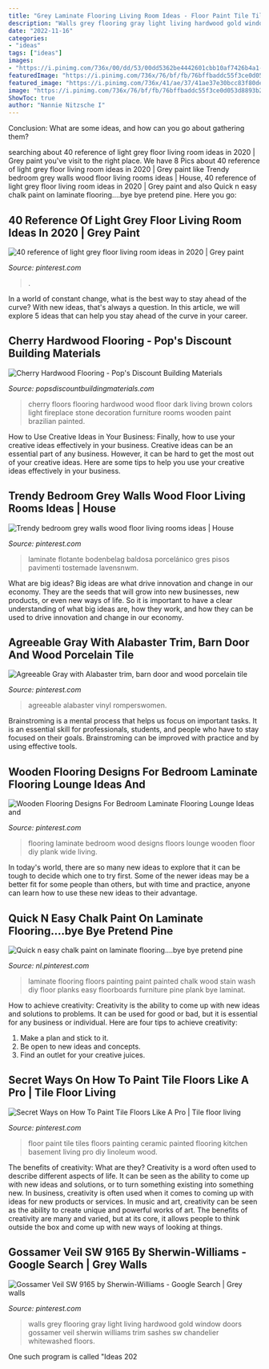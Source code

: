 ```yaml
---
title: "Grey Laminate Flooring Living Room Ideas - Floor Paint Tile Tiles Floors Painting Ceramic Painted Flooring Kitchen Basement Living Pro Diy Linoleum Wood"
description: "Walls grey flooring gray light living hardwood gold window doors gossamer veil sherwin williams trim sashes sw chandelier whitewashed floors"
date: "2022-11-16"
categories:
- "ideas"
tags: ["ideas"]
images:
- "https://i.pinimg.com/736x/00/dd/53/00dd5362be4442601cbb10af7426b4a1--how-to-paint-ceramic-tile-floor-how-to-paint-tiles.jpg"
featuredImage: "https://i.pinimg.com/736x/76/bf/fb/76bffbaddc55f3ce0d053d8893b22daf.jpg"
featured_image: "https://i.pinimg.com/736x/41/ae/37/41ae37e30bcc83f80de91bb2322a669f.jpg"
image: "https://i.pinimg.com/736x/76/bf/fb/76bffbaddc55f3ce0d053d8893b22daf.jpg"
ShowToc: true
author: "Nannie Nitzsche I"
---
```



Conclusion: What are some ideas, and how can you go about gathering them?
 

	

		
searching about 40 reference of light grey floor living room ideas in 2020 | Grey paint you've visit to the right place. We have 8 Pics about 40 reference of light grey floor living room ideas in 2020 | Grey paint like Trendy bedroom grey walls wood floor living rooms ideas | House, 40 reference of light grey floor living room ideas in 2020 | Grey paint and also Quick n easy chalk paint on laminate flooring....bye bye pretend pine. Here you go:
		
    
## 40 Reference Of Light Grey Floor Living Room Ideas In 2020 | Grey Paint

<img loading=lazy src="https://i.pinimg.com/736x/35/f7/60/35f76020e1ce526b62293abe67c51d82.jpg" onerror="this.onerror=null;this.src='https://tse4.mm.bing.net/th?id=OIP.ii-94eoFd9WcV2zohFYEJgHaKt&amp;pid=15.1';" alt="40 reference of light grey floor living room ideas in 2020 | Grey paint">

_Source: pinterest.com_

>. 

	

In a world of constant change, what is the best way to stay ahead of the curve? With new ideas, that's always a question. In this article, we will explore 5 ideas that can help you stay ahead of the curve in your career.

    
## Cherry Hardwood Flooring - Pop&#039;s Discount Building Materials

<img loading=lazy src="https://popsdiscountbuildingmaterials.com/wp-content/uploads/2017/07/Cherry-Hardwood-Floors.jpg" onerror="this.onerror=null;this.src='https://tse4.mm.bing.net/th?id=OIP.BJql4Rizh8Lx0lo4r3zE3gHaFB&amp;pid=15.1';" alt="Cherry Hardwood Flooring - Pop&#039;s Discount Building Materials">

_Source: popsdiscountbuildingmaterials.com_

>cherry floors flooring hardwood wood floor dark living brown colors light fireplace stone decoration furniture rooms wooden paint brazilian painted. 

	

How to Use Creative Ideas in Your Business: Finally, how to use your creative ideas effectively in your business.
Creative ideas can be an essential part of any business. However, it can be hard to get the most out of your creative ideas. Here are some tips to help you use your creative ideas effectively in your business.

    
## Trendy Bedroom Grey Walls Wood Floor Living Rooms Ideas | House

<img loading=lazy src="https://i.pinimg.com/736x/1e/43/e8/1e43e8af4d250530fc59241132cd2232.jpg" onerror="this.onerror=null;this.src='https://tse3.mm.bing.net/th?id=OIP.mQeBdl7XEOzW0StxD2LxAwAAAA&amp;pid=15.1';" alt="Trendy bedroom grey walls wood floor living rooms ideas | House">

_Source: pinterest.com_

>laminate flotante bodenbelag baldosa porcelánico gres pisos pavimenti tostemade lavensnwm. 

	

What are big ideas?
Big ideas are what drive innovation and change in our economy. They are the seeds that will grow into new businesses, new products, or even new ways of life. So it is important to have a clear understanding of what big ideas are, how they work, and how they can be used to drive innovation and change in our economy.

    
## Agreeable Gray With Alabaster Trim, Barn Door And Wood Porcelain Tile

<img loading=lazy src="https://i.pinimg.com/736x/41/ae/37/41ae37e30bcc83f80de91bb2322a669f.jpg" onerror="this.onerror=null;this.src='https://tse1.mm.bing.net/th?id=OIP.dFL_mWOy6ZSfvvEZ0knxagHaJ3&amp;pid=15.1';" alt="Agreeable Gray with Alabaster trim, barn door and wood porcelain tile">

_Source: pinterest.com_

>agreeable alabaster vinyl romperswomen. 

	

Brainstroming is a mental process that helps us focus on important tasks. It is an essential skill for professionals, students, and people who have to stay focused on their goals. Brainstroming can be improved with practice and by using effective tools.

    
## Wooden Flooring Designs For Bedroom Laminate Flooring Lounge Ideas And

<img loading=lazy src="https://i.pinimg.com/736x/6e/53/00/6e530095f0cc6b76598dc9dfdeefc4d3.jpg" onerror="this.onerror=null;this.src='https://tse3.mm.bing.net/th?id=OIP.uNEHin0FPjX1e7oDZCwdTAHaN2&amp;pid=15.1';" alt="Wooden Flooring Designs For Bedroom Laminate Flooring Lounge Ideas and">

_Source: pinterest.com_

>flooring laminate bedroom wood designs floors lounge wooden floor diy plank wide living. 

	

In today's world, there are so many new ideas to explore that it can be tough to decide which one to try first. Some of the newer ideas may be a better fit for some people than others, but with time and practice, anyone can learn how to use these new ideas to their advantage.

    
## Quick N Easy Chalk Paint On Laminate Flooring....bye Bye Pretend Pine

<img loading=lazy src="https://i.pinimg.com/736x/76/bf/fb/76bffbaddc55f3ce0d053d8893b22daf.jpg" onerror="this.onerror=null;this.src='https://tse2.mm.bing.net/th?id=OIP.X4n-io2bAKM3hJIPHutd2wHaJ4&amp;pid=15.1';" alt="Quick n easy chalk paint on laminate flooring....bye bye pretend pine">

_Source: nl.pinterest.com_

>laminate flooring floors painting paint painted chalk wood stain wash diy floor planks easy floorboards furniture pine plank bye laminat. 

	

How to achieve creativity:
Creativity is the ability to come up with new ideas and solutions to problems. It can be used for good or bad, but it is essential for any business or individual. Here are four tips to achieve creativity:
1. Make a plan and stick to it.
2. Be open to new ideas and concepts.
3. Find an outlet for your creative juices.

    
## Secret Ways On How To Paint Tile Floors Like A Pro | Tile Floor Living

<img loading=lazy src="https://i.pinimg.com/736x/00/dd/53/00dd5362be4442601cbb10af7426b4a1--how-to-paint-ceramic-tile-floor-how-to-paint-tiles.jpg" onerror="this.onerror=null;this.src='https://tse2.mm.bing.net/th?id=OIP.Wbc7k7itrB2KpdVCOg-P9AHaGe&amp;pid=15.1';" alt="Secret Ways on How To Paint Tile Floors Like A Pro | Tile floor living">

_Source: pinterest.com_

>floor paint tile tiles floors painting ceramic painted flooring kitchen basement living pro diy linoleum wood. 

	

The benefits of creativity: What are they?
Creativity is a word often used to describe different aspects of life. It can be seen as the ability to come up with new ideas and solutions, or to turn something existing into something new. In business, creativity is often used when it comes to coming up with ideas for new products or services. In music and art, creativity can be seen as the ability to create unique and powerful works of art. The benefits of creativity are many and varied, but at its core, it allows people to think outside the box and come up with new ways of looking at things.

    
## Gossamer Veil SW 9165 By Sherwin-Williams - Google Search | Grey Walls

<img loading=lazy src="https://i.pinimg.com/736x/20/22/7d/20227dc093888d45b1006231447b13f0.jpg" onerror="this.onerror=null;this.src='https://tse1.mm.bing.net/th?id=OIP.8QO_ZZP4HKw3FnSmndoKQgHaE8&amp;pid=15.1';" alt="Gossamer Veil SW 9165 by Sherwin-Williams - Google Search | Grey walls">

_Source: pinterest.com_

>walls grey flooring gray light living hardwood gold window doors gossamer veil sherwin williams trim sashes sw chandelier whitewashed floors. 

	

One such program is called "Ideas 202
